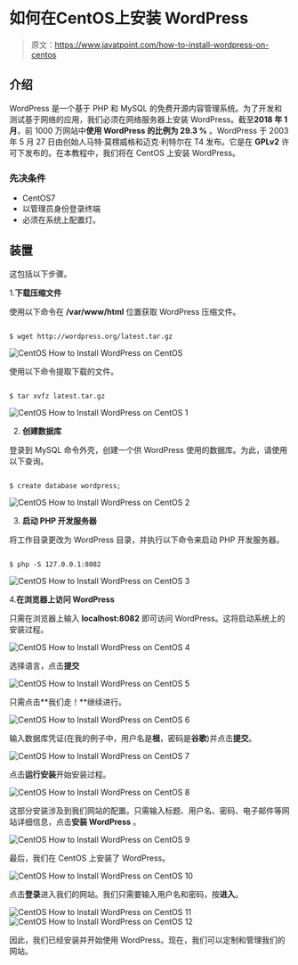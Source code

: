 # 如何在CentOS上安装 WordPress

> 原文：<https://www.javatpoint.com/how-to-install-wordpress-on-centos>

## 介绍

WordPress 是一个基于 PHP 和 MySQL 的免费开源内容管理系统。为了开发和测试基于网络的应用，我们必须在网络服务器上安装 WordPress。截至**2018 年 1 月**，前 1000 万网站中**使用 WordPress 的比例为 29.3 %** 。WordPress 于 2003 年 5 月 27 日由创始人马特·莫楞威格和迈克·利特尔在 T4 发布。它是在 **GPLv2** 许可下发布的。在本教程中，我们将在 CentOS 上安装 WordPress。

### 先决条件

*   CentOS7
*   以管理员身份登录终端
*   必须在系统上配置灯。

## 装置

这包括以下步骤。

1.**下载压缩文件**

使用以下命令在 **/var/www/html** 位置获取 WordPress 压缩文件。

```

$ wget http://wordpress.org/latest.tar.gz

```

![CentOS How to Install WordPress on CentOS](img/f12f583ca9c88c12a000e2bee0eb9dd8.png)

使用以下命令提取下载的文件。

```

$ tar xvfz latest.tar.gz

```

![CentOS How to Install WordPress on CentOS 1](img/2fc0d0a503de9008e8d5c74e9f331132.png)

2) **创建数据库**

登录到 MySQL 命令外壳，创建一个供 WordPress 使用的数据库。为此，请使用以下查询。

```

$ create database wordpress; 

```

![CentOS How to Install WordPress on CentOS 2](img/ed8088b8fb9ee1eb8a7dd41c2177dd8c.png)

3) **启动 PHP 开发服务器**

将工作目录更改为 WordPress 目录，并执行以下命令来启动 PHP 开发服务器。

```

$ php -S 127.0.0.1:8082

```

![CentOS How to Install WordPress on CentOS 3](img/0944cef14e14d8cf9bb2060567046013.png)

4.**在浏览器上访问 WordPress**

只需在浏览器上输入 **localhost:8082** 即可访问 WordPress。这将启动系统上的安装过程。

![CentOS How to Install WordPress on CentOS 4](img/67faa87c514fed66b5fcbb552cd82fe1.png)

选择语言，点击**提交**

![CentOS How to Install WordPress on CentOS 5](img/7fa61b8e7978ae640a18e26ad2413fb0.png)

只需点击**我们走！**继续进行。

![CentOS How to Install WordPress on CentOS 6](img/3b5177c98bf1d113cbb6f6837206df45.png)

输入数据库凭证(在我的例子中，用户名是**根**，密码是**谷歌**)并点击**提交**。

![CentOS How to Install WordPress on CentOS 7](img/02d401bd24c3edb7312d8beefd269f1d.png)

点击**运行安装**开始安装过程。

![CentOS How to Install WordPress on CentOS 8](img/bbc2ac387512ba9ea4c64545ad43fcad.png)

这部分安装涉及到我们网站的配置。只需输入标题、用户名、密码、电子邮件等网站详细信息，点击**安装 WordPress** 。

![CentOS How to Install WordPress on CentOS 9](img/b1156e539b7e15b4d5efb47cfbae0575.png)

最后，我们在 CentOS 上安装了 WordPress。

![CentOS How to Install WordPress on CentOS 10](img/efe07f71f6a3a4a2a03e5fbeabfcb3e6.png)

点击**登录**进入我们的网站。我们只需要输入用户名和密码，按**进入**。

![CentOS How to Install WordPress on CentOS 11](img/ef06e6972af42e079717c83386fd47d3.png) ![CentOS How to Install WordPress on CentOS 12](img/b94d708dcd453a102ccb251c94184d95.png)

因此，我们已经安装并开始使用 WordPress。现在，我们可以定制和管理我们的网站。